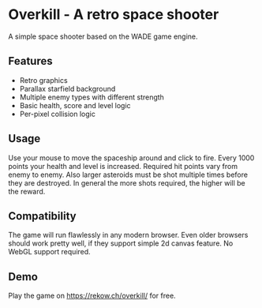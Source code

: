 # Overkill - A retro space shooter
A simple space shooter based on the WADE game engine.

## Features
- Retro graphics
- Parallax starfield background
- Multiple enemy types with different strength
- Basic health, score and level logic
- Per-pixel collision logic

## Usage
Use your mouse to move the spaceship around and click to fire. Every 1000 points your health and level is increased. Required hit points vary from enemy to enemy. Also larger asteroids must be shot multiple times before they are destroyed. In general the more shots required, the higher will be the reward.

## Compatibility
The game will run flawlessly in any modern browser. Even older browsers should work pretty well, if they support simple 2d canvas feature. No WebGL support required.

## Demo
Play the game on https://rekow.ch/overkill/ for free.